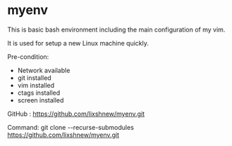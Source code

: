 # myenv

This is basic bash environment including the main configuration of my vim.

It is used for setup a new Linux machine quickly.


Pre-condition:

* Network available
* git installed
* vim installed
* ctags installed
* screen installed


GitHub : https://github.com/lixshnew/myenv.git

Command: git clone --recurse-submodules https://github.com/lixshnew/myenv.git

